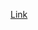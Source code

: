 [Link](https://docs.google.com/spreadsheets/d/1sn26Xrry1zeZipIbmPCbIL238NTFEoNBhJwL6yxy7g0/edit?usp=sharing)
